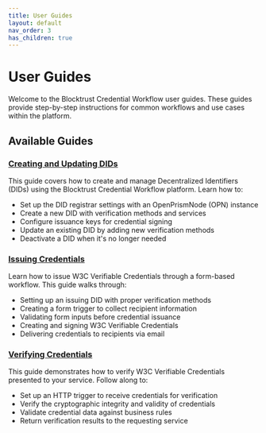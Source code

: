 ```yaml
---
title: User Guides
layout: default
nav_order: 3
has_children: true
---
```


# User Guides

Welcome to the Blocktrust Credential Workflow user guides. These guides provide step-by-step instructions for common workflows and use cases within the platform.

## Available Guides

### [Creating and Updating DIDs](CreatingAndUpdatingDids.md)

This guide covers how to create and manage Decentralized Identifiers (DIDs) using the Blocktrust Credential Workflow platform. Learn how to:
- Set up the DID registrar settings with an OpenPrismNode (OPN) instance
- Create a new DID with verification methods and services
- Configure issuance keys for credential signing
- Update an existing DID by adding new verification methods
- Deactivate a DID when it's no longer needed

### [Issuing Credentials](IssuingCredentials.md)

Learn how to issue W3C Verifiable Credentials through a form-based workflow. This guide walks through:
- Setting up an issuing DID with proper verification methods
- Creating a form trigger to collect recipient information
- Validating form inputs before credential issuance
- Creating and signing W3C Verifiable Credentials
- Delivering credentials to recipients via email

### [Verifying Credentials](VerifyingCredentials.md)

This guide demonstrates how to verify W3C Verifiable Credentials presented to your service. Follow along to:
- Set up an HTTP trigger to receive credentials for verification
- Verify the cryptographic integrity and validity of credentials
- Validate credential data against business rules
- Return verification results to the requesting service

